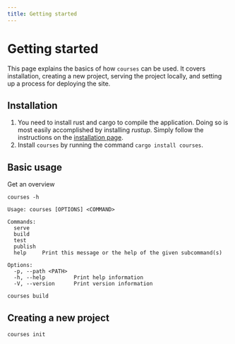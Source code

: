 ```yaml
---
title: Getting started
---
```


# Getting started
This page explains the basics of how `courses` can be used. It covers installation, creating a new project, serving the project locally, and setting up a process for deploying the site.

## Installation
1. You need to install rust and cargo to compile the application. Doing so is most easily accomplished by installing *rustup*. Simply follow the instructions on the [installation page](https://rustup.rs/).
2. Install `courses` by running the command `cargo install courses`. 

## Basic usage
Get an overview 

```
courses -h
```

```text
Usage: courses [OPTIONS] <COMMAND>

Commands:
  serve    
  build    
  test     
  publish  
  help     Print this message or the help of the given subcommand(s)

Options:
  -p, --path <PATH>  
  -h, --help         Print help information
  -V, --version      Print version information
```


```bash
courses build
```

## Creating a new project

```
courses init 
```